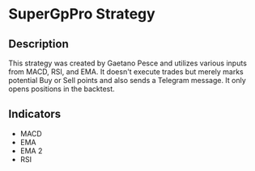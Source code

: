 # SuperGpPro Strategy

## Description

This strategy was created by Gaetano Pesce and utilizes various inputs from MACD, RSI, and EMA. It doesn't execute trades but merely marks potential Buy or Sell points and also sends a Telegram message. It only opens positions in the backtest.

## Indicators

- MACD
- EMA
- EMA 2
- RSI
